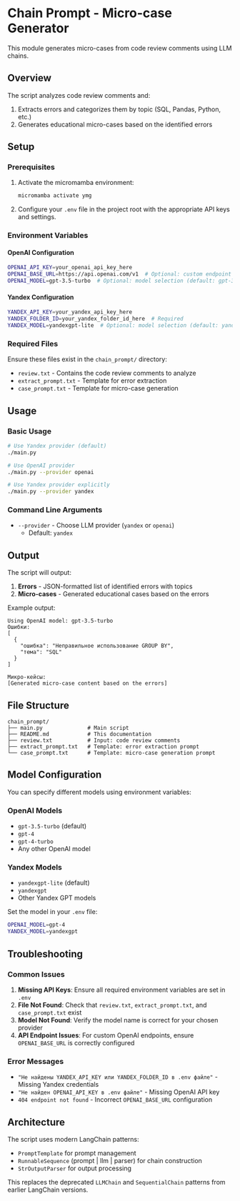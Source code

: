 # Chain Prompt - Micro-case Generator

This module generates micro-cases from code review comments using LLM chains.

## Overview

The script analyzes code review comments and:
1. Extracts errors and categorizes them by topic (SQL, Pandas, Python, etc.)
2. Generates educational micro-cases based on the identified errors

## Setup

### Prerequisites

1. Activate the micromamba environment:
   ```bash
   micromamba activate ymg
   ```

2. Configure your `.env` file in the project root with the appropriate API keys and settings.

### Environment Variables

#### OpenAI Configuration
```bash
OPENAI_API_KEY=your_openai_api_key_here
OPENAI_BASE_URL=https://api.openai.com/v1  # Optional: custom endpoint
OPENAI_MODEL=gpt-3.5-turbo  # Optional: model selection (default: gpt-3.5-turbo)
```

#### Yandex Configuration
```bash
YANDEX_API_KEY=your_yandex_api_key_here
YANDEX_FOLDER_ID=your_yandex_folder_id_here  # Required
YANDEX_MODEL=yandexgpt-lite  # Optional: model selection (default: yandexgpt-lite)
```

### Required Files

Ensure these files exist in the `chain_prompt/` directory:

- `review.txt` - Contains the code review comments to analyze
- `extract_prompt.txt` - Template for error extraction
- `case_prompt.txt` - Template for micro-case generation

## Usage

### Basic Usage

```bash
# Use Yandex provider (default)
./main.py

# Use OpenAI provider
./main.py --provider openai

# Use Yandex provider explicitly
./main.py --provider yandex
```

### Command Line Arguments

- `--provider` - Choose LLM provider (`yandex` or `openai`)
  - Default: `yandex`

## Output

The script will output:

1. **Errors** - JSON-formatted list of identified errors with topics
2. **Micro-cases** - Generated educational cases based on the errors

Example output:
```
Using OpenAI model: gpt-3.5-turbo
Ошибки:
[
  {
    "ошибка": "Неправильное использование GROUP BY",
    "тема": "SQL"
  }
]

Микро-кейсы:
[Generated micro-case content based on the errors]
```

## File Structure

```
chain_prompt/
├── main.py              # Main script
├── README.md            # This documentation
├── review.txt           # Input: code review comments
├── extract_prompt.txt   # Template: error extraction prompt
└── case_prompt.txt      # Template: micro-case generation prompt
```

## Model Configuration

You can specify different models using environment variables:

### OpenAI Models
- `gpt-3.5-turbo` (default)
- `gpt-4`
- `gpt-4-turbo`
- Any other OpenAI model

### Yandex Models  
- `yandexgpt-lite` (default)
- `yandexgpt`
- Other Yandex GPT models

Set the model in your `.env` file:
```bash
OPENAI_MODEL=gpt-4
YANDEX_MODEL=yandexgpt
```

## Troubleshooting

### Common Issues

1. **Missing API Keys**: Ensure all required environment variables are set in `.env`
2. **File Not Found**: Check that `review.txt`, `extract_prompt.txt`, and `case_prompt.txt` exist
3. **Model Not Found**: Verify the model name is correct for your chosen provider
4. **API Endpoint Issues**: For custom OpenAI endpoints, ensure `OPENAI_BASE_URL` is correctly configured

### Error Messages

- `"Не найдены YANDEX_API_KEY или YANDEX_FOLDER_ID в .env файле"` - Missing Yandex credentials
- `"Не найден OPENAI_API_KEY в .env файле"` - Missing OpenAI API key
- `404 endpoint not found` - Incorrect `OPENAI_BASE_URL` configuration

## Architecture

The script uses modern LangChain patterns:
- `PromptTemplate` for prompt management
- `RunnableSequence` (prompt | llm | parser) for chain construction
- `StrOutputParser` for output processing

This replaces the deprecated `LLMChain` and `SequentialChain` patterns from earlier LangChain versions.